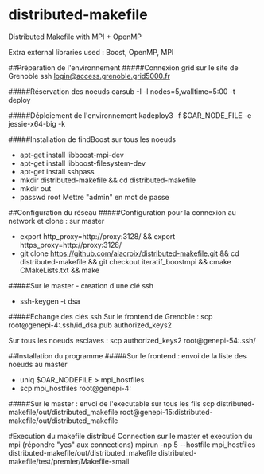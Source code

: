 # distributed-makefile
Distributed Makefile with MPI + OpenMP

Extra external libraries used : Boost, OpenMP, MPI

##Préparation de l'environnement
#####Connexion grid sur le site de Grenoble
ssh login@access.grenoble.grid5000.fr

#####Réservation des noeuds
oarsub -I -l nodes=5,walltime=5:00 -t deploy

#####Déploiement de l'environnement
kadeploy3 -f $OAR_NODE_FILE -e jessie-x64-big -k

#####Installation de findBoost sur tous les  noeuds
- apt-get install libboost-mpi-dev
- apt-get install libboost-filesystem-dev
- apt-get install sshpass
- mkdir distributed-makefile && cd distributed-makefile
- mkdir out
- passwd root
Mettre "admin" en mot de passe


##Configuration du réseau
#####Configuration pour la connexion au network et clone : sur master
- export http_proxy=http://proxy:3128/ && export https_proxy=http://proxy:3128/
- git clone https://github.com/alacroix/distributed-makefile.git && cd distributed-makefile && git checkout iteratif_boostmpi && cmake CMakeLists.txt && make

#####Sur le master - creation d'une clé ssh
- ssh-keygen -t dsa

#####Echange des clés ssh
Sur le frontend de Grenoble :
scp root@genepi-4:.ssh/id_dsa.pub authorized_keys2

Sur tous les noeuds esclaves :
scp authorized_keys2 root@genepi-54:.ssh/


##Installation du programme
#####Sur le frontend : envoi de la liste des noeuds au master
- uniq $OAR_NODEFILE > mpi_hostfiles
- scp mpi_hostfiles root@genepi-4:

#####Sur le master : envoi de l'executable sur tous les fils
scp distributed-makefile/out/distributed_makefile root@genepi-15:distributed-makefile/out/distributed_makefile

#Execution du makefile distribué
Connection sur le master et execution du mpi (répondre "yes" aux connections)
mpirun -np 5 --hostfile mpi_hostfiles distributed-makefile/out/distributed_makefile distributed-makefile/test/premier/Makefile-small